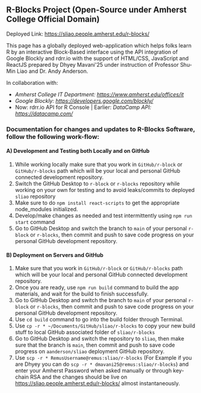 ## R-Blocks Project (Open-Source under Amherst College Official Domain)

Deployed Link: https://sliao.people.amherst.edu/r-blocks/

This page has a globally deployed web-application which helps folks learn R by an interactive Block-Based interface using the API integration of Google Blockly and rdrr.io with the support of HTML/CSS, JavaScript and ReactJS prepared by Dhyey Mavani'25 under instruction of Professor Shu-Min Liao and Dr. Andy Anderson.

In collaboration with:

- _Amherst College IT Department: https://www.amherst.edu/offices/it_
- _Google Blockly: https://developers.google.com/blockly/_
- Now: rdrr.io API for R Console | Earlier: _DataCamp API: https://datacamp.com/_

### Documentation for changes and updates to R-Blocks Software, follow the following work-flow:

#### A) Development and Testing both Locally and on GitHub

1. While working locally make sure that you work in `GitHub/r-block` or `GitHub/r-blocks` path which will be your local and personal GitHub connected development repository.
2. Switch the GitHub Desktop to `r-block` or `r-blocks` repository while working on your own for testing and to avoid leaks/commits to deployed `sliao` repository
3. Make sure to do `npm install react-scripts` to get the appropriate node_modules initialized.
4. Develop/make changes as needed and test intermittently using `npm run start` command
5. Go to GitHub Desktop and switch the branch to `main` of your personal `r-block` or `r-blocks`, then commit and push to save code progress on your personal GitHub development repository.

#### B) Deployment on Servers and GitHub

1. Make sure that you work in `GitHub/r-block` or `GitHub/r-blocks` path which will be your local and personal GitHub connected development repository.
2. Once you are ready, use `npm run build` command to build the app materials, and wait for the build to finish successfully.
3. Go to GitHub Desktop and switch the branch to `main` of your personal `r-block` or `r-blocks`, then commit and push to save code progress on your personal GitHub development repository.
4. Use `cd build` command to go into the build folder through Terminal.
5. Use `cp -r * ~/Documents/GitHub/sliao/r-blocks` to copy your new build stuff to local GitHub associated folder of `sliao/r-blocks`
6. Go to GitHub Desktop and switch the repository to `sliao`, then make sure that the branch is `main`, then commit and push to save code progress on `aanderson/sliao` deployment GitHub repository.
7. Use `scp -r * RemusUsername@remus:sliao/r-blocks` (For Example if you are Dhyey you can do `scp -r * dmavani25@remus:sliao/r-blocks`) and enter your Amherst Password when asked manually or through key-chain RSA and the changes should be live on https://sliao.people.amherst.edu/r-blocks/ almost instantaneously.
